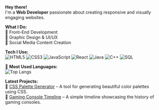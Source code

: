 **Hey there!**  
I'm a **Web Developer** passionate about creating responsive and visually engaging websites.  

**What I Do:**  
🔹 Front-End Development   
🎨 Graphic Design & UI/UX  
📲 Social Media Content Creation  

**Tech I Use:**  
![HTML5](https://img.shields.io/badge/-HTML5-E34F26?style=flat&logo=html5&logoColor=white)  ![CSS3](https://img.shields.io/badge/-CSS3-1572B6?style=flat&logo=css3&logoColor=white)  ![JavaScript](https://img.shields.io/badge/-JavaScript-F7DF1E?style=flat&logo=javascript&logoColor=black) ![React](https://img.shields.io/badge/-React-61DAFB?style=flat&logo=react&logoColor=black)  ![Java](https://img.shields.io/badge/-Java-007396?style=flat&logo=java&logoColor=white)  ![C++](https://img.shields.io/badge/-C++-00599C?style=flat&logo=c%2B%2B&logoColor=white)     ![SQL](https://img.shields.io/badge/-SQL-4479A1?style=flat&logo=mysql&logoColor=white) 

🚀 **Most Used Languages:**  
![Top Langs](https://github-readme-stats.vercel.app/api/top-langs/?username=LizAtkins&layout=compact&theme=radical)

**Latest Projects:**  
🎨 [CSS Palette Generator](https://github.com/LizAtkins/css-palette-generator) – A tool for generating beautiful color palettes using CSS.  
📅 [Gaming Console Timeline](https://github.com/LizAtkins/gaming-console-timeline) – A simple timeline showcasing the history of gaming consoles.  

<!--
**LizAtkins/LizAtkins** is a ✨ _special_ ✨ repository because its `README.md` (this file) appears on your GitHub profile.

Here are some ideas to get you started:

- 🔭 I’m currently working on ...
- 🌱 I’m currently learning ...
- 👯 I’m looking to collaborate on ...
- 🤔 I’m looking for help with ...
- 💬 Ask me about ...
- 📫 How to reach me: ...
- 😄 Pronouns: ...
- ⚡ Fun fact: ...
-->
